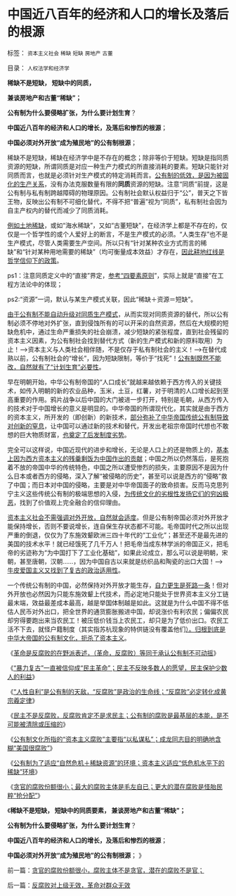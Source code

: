 # 中国近八百年的经济和人口的增长及落后的根源

标签： `资本主义社会` `稀缺` `短缺` `房地产` `古董` 

目录： `人权法学和经济学`

**稀缺不是短缺， 短缺中的同质，**

**兼谈房地产和古董“稀缺”；**

**公有制为什么要侵略扩张，为什么要计划生育**？

**中国近八百年的经济和人口的增长，及落后和惨烈的根源**；

**中国必须对外开放“成为殖民地”的公有制根源**；



稀缺不是短缺，稀缺在经济学中是不存在的概念；除非等价于短缺。短缺是指同质资源的短缺，所谓同质是对应一种生产力模式的所直接消耗的要素。短缺只能针对同质而言，也就是必须针对生产模式的特定消耗而言。[公有制的低效，是因为被固化的生产关系](../../../2012/6/3/社会主义的“产权人缺失”和法西斯主义.md)，没有办法克服数量有限的**同质**资源的短缺。注意“同质”前提，这是公有制与私有制跨越障碍的物理原因。公有制社会默认权益归于“公”，普天之下皆王物，反映出公有制不可细化替代，不得不把“普遍”视为“同质”，私有制社会因为自主产权内的替代而减少了同质消耗。

[例如土地稀缺](../../../2009/1/18/土地资源不可再生是开发商的谎言，粮食危机子虚乌有.md)，或如“海水稀缺”，又如“古董短缺”，在经济学上都是不存在的，仅仅是一个哲学性的或个人爱好上的断言，不是生产模式的必须。“人类生存”也不是生产模式，尽管人类需要生产空间。所以只有“针对某种农业方式而言的稀缺”和“针对某种用地需要的稀缺”（均可衡量成本效益）才存在，[因此耕地红线是哲学信仰下的政策](../../../2009/1/8/中国粮食安全与耕地红线毫无关系.md)。

ps1：注意同质定义中的“直接”界定，[参考“四要素原则](../../../2009/4/2/要素简化，四要素原则，仿真校准.md)”，实际上就是“直接”在工程方法论中的体现；

ps2:“资源”一词，默认与某生产模式关联，因此“稀缺＋资源＝短缺”。

[由于公有制不能自动升级对同质生产模式](../../../2013/1/7/公有制政体根据旧经验固化经济模式.md)，从而实现对同质资源的替代，所以公有制必须不停地对外扩张，直到侵蚀所有的可以开采的自然资源，然后在大规模的短缺危机中，通过生命严重损失的社会崩溃，减少短缺的紧张程度，直到社会残留的资本主义因素，为公有制社会找到替代方式（新的生产模式和新的原料取用）为止！——>资本主义与人类社会相伴随，不是仅存于私有制社会的主义！——>在替代成熟以前，公有制社会的“增长”，因为短缺限制，等价于“找死”！[公有制既然不能改，自然就有了“计划生育”必要性](../../../2012/10/20/君权利维坦怪兽眼中的“计划生育的必要性”.md)。

早在明朝开始，中华公有制帝国的“人口成长”就越来越依赖于西方传入的关键技术，如传入明朝的新的农业品种，玉米，土豆，红薯，对于明清的人口增长起到至高重要的作用。鸦片战争以后中国的大门被进一步打开，特别是毛朝，从西方传入的技术对于中国增长的意义是明显的。中华帝国的所谓现代化，其实就是由于西方的资本主义，所开发的（即创新）的新技术，[部分弥补了中华帝国传统公有制导致对创新的窒息](../../../2010/5/26/为什么类种姓制度排斥技术进步.md)，让中国可以通过新的技术和替代，开发出老祖宗帝国时代想也不敢想的巨大物质财富，[也奠定了后发制度劣势](../../../2011/12/1/后发劣势的N个陷阱；人民群众不是正义的象征.md)。

完全可以这样说，中国近现代的进步和增长，无论是人口上的还是物质上的，[基本上因为西方资本主义的残羹剩饭为中国作出的贡献](../../../2011/2/21/中国与西方的经济水平只相差一百年.md)；中国之所以仍然落后，是死抱着不放的帝国中华的传统特色，中国之所以遭受惨烈的损失，主要原因不是因为什么日本或者西方的侵略，深入了解“被侵略的历史”，甚至可以说是西方的“侵略”救了中国；而日本对中国的侵略，主要是对中华帝国面子的致命损害。反而马克思列宁主义这些传统公有制的极端思想的入侵，[为传统文化的劣根性发扬它们的穷凶极恶](../../../2010/5/26/类种姓社会是非人权社会的最广泛的社会形态.md)，找到了价值观上完全融合的信仰理由。

[资本主义社会不需强调对外开放，自然就会适度](../../../2012/11/30/资本主义社会大大咧咧，公有制国家灾难深重.md)。但是公有制帝国必须对外开放才能保持增长，否则不要说增长，连自保生存状态都不可能。毛帝国时代之所以出现严重的倒退，仅仅为了东施效颦欧洲三四十年代的“工业化”；甚至还不是最先进的美国的技术水平！就已经饿死了几千万人！把毛帝当成东林学派的帝国正义，把毛帝的劣迹称为“为中国打下了工业化基础”，如果此论成立，那么可以说是明朝，宋朝，甚至唐朝，汉朝……，因为中国自古以来就是纺织品和陶瓷的出口大国！——>[牛皮爱国主义又找到了复古的政治适用性](../../../2010/6/2/中国古代建筑技术落后的原因;牛皮爱国主义有用吗？.md)。

一个传统公有制的中国，必然保持对外开放才能生存，[自力更生是死路一条](../../../2011/1/18/美国不会支持中国“颜色革命”.md)！但对外开放也必然因为只能东施效颦上代技术，而必定地只能处于世界资本主义分工链最末端，效益最差成本最高，越是举国体制越是如此。这就是为什么中国不得不低估人民币对外出口，把全世界的通货膨胀搬进中国，却说涨价有利农民；偏偏农民却穷得要跑出来当农民工！被压低价钱当上农民工，却只是为了低价出口。农民工活不下去，就怪户籍制度（其实指苏杭现象的特供链没有覆盖他们[）。归根到底是中华大帝国的公有制文化，扼杀了资本主义](../../../2013/1/10/成功围剿资本主义后的政权，必然是极权.md)。

《[革命是反腐败的在野派表述，（革命，反腐败）等同于承认公有制不可动摇](../../../2013/1/26/在中国鼓吹革命，必定错误；毛左与怪胎的数量.md)》

《[“暴力复古”一直被信仰成“民主革命”；民主不反映多数人的愿望，民主保护少数人的利益](../../../2013/1/26/“暴力复古”一直被信仰成“革命进步”！以及民主的真义.md)》

《[“人性自利”是公有制的天敌，“反腐败”是政治的生命线；“反腐败”必定转化成黄宗羲定律](../../../2013/1/27/《国富论》必须在大宪章精神下解读；.md)》

《[民主不是反腐败，反腐败肯定不是求民主；公有制的腐败是最基层的本能，是不可能被清除或压缩的](../../../2013/1/27/未确定默认权益归于个体，无法判定what&nbsp;is腐败.md)》

《[公有制文化所指的“资本主义腐败”主要指“以私谋私”；成龙同志目的明确地含糊“美国很腐败”](../../../2013/1/27/成龙同志指责美国社会“以私谋私”“最腐败”.md)》

《[公有制为了适应“自然危机＋稀缺资源”的环境；资本主义适应“低危机水平下的稀缺”环境](../../../2013/1/27/公有制和资本主义的各自适应的环境及其合理性.md)》

《[贪官的腐败份额很小；最大的腐败主体是毛左自已；更大的潜在腐败是怪胎民粹“抢分配”](../../../2013/1/30/贪官的腐败份额很小，腐败主体不是贪官，潜在的腐败不是官；.md)》

《**稀缺不是短缺， 短缺中的同质要素， 兼谈房地产和古董“稀缺”；**

**公有制为什么要侵略扩张，为什么要计划生育**？

**中国近八百年的经济和人口的增长，及落后和惨烈的根源**；

**中国必须对外开放“成为殖民地”的公有制根源**； 》

前一篇：[贪官的腐败份额很小，腐败主体不是贪官，潜在的腐败不是官；](../../../2013/1/30/贪官的腐败份额很小，腐败主体不是贪官，潜在的腐败不是官；.md)

后一篇：[反腐败对上级无效，革命对群众无效](../../../2013/1/30/反腐败对上级无效，革命对群众无效.md)